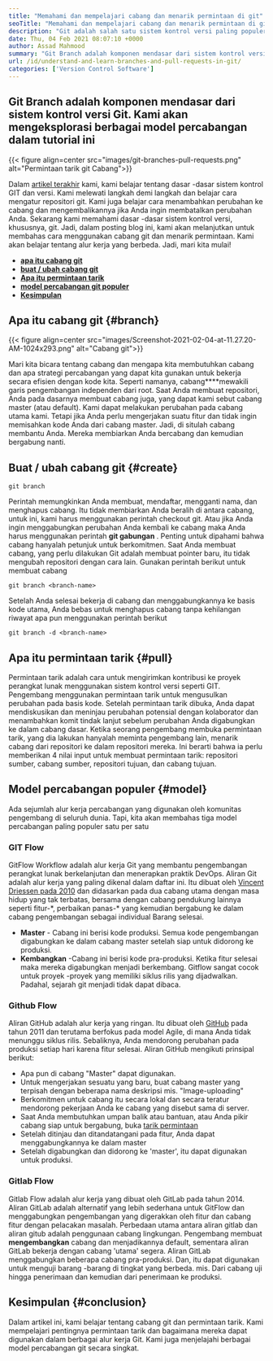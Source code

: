 ```yaml
---
title: "Memahami dan mempelajari cabang dan menarik permintaan di git" 
seoTitle: "Memahami dan mempelajari cabang dan menarik permintaan di git" 
description: "Git adalah salah satu sistem kontrol versi paling populer. Dalam articl ini akan memahami cara menggunakan cabang git dan menarik permintaan." 
date: Thu, 04 Feb 2021 08:07:10 +0000
author: Assad Mahmood
summary: "Git Branch adalah komponen mendasar dari sistem kontrol versi Git. Kami akan mengeksplorasi berbagai model percabangan dalam tutorial ini" 
url: /id/understand-and-learn-branches-and-pull-requests-in-git/
categories: ['Version Control Software']
---
```


## Git Branch adalah komponen mendasar dari sistem kontrol versi Git. Kami akan mengeksplorasi berbagai model percabangan dalam tutorial ini

{{< figure align=center src="images/git-branches-pull-requests.png" alt="Permintaan tarik git Cabang">}}

Dalam [artikel terakhir][1] kami, kami belajar tentang dasar -dasar sistem kontrol GIT dan versi. Kami melewati langkah demi langkah dan belajar cara mengatur repositori git. Kami juga belajar cara menambahkan perubahan ke cabang dan mengembalikannya jika Anda ingin membatalkan perubahan Anda. Sekarang kami memahami dasar -dasar sistem kontrol versi, khususnya, git. Jadi, dalam posting blog ini, kami akan melanjutkan untuk membahas cara menggunakan cabang git dan menarik permintaan. Kami akan belajar tentang alur kerja yang berbeda. Jadi, mari kita mulai!
* **[apa itu cabang git][2]** 
* **[buat / ubah cabang git][3]** 
* **[Apa itu permintaan tarik][4]** 
* **[model percabangan git populer][5]** 
* [ **Kesimpulan** ][6]

## Apa itu cabang git {#branch}


{{< figure align=center src="images/Screenshot-2021-02-04-at-11.27.20-AM-1024x293.png" alt="Cabang git">}}

Mari kita bicara tentang cabang dan mengapa kita membutuhkan cabang dan apa strategi percabangan yang dapat kita gunakan untuk bekerja secara efisien dengan kode kita. Seperti namanya, cabang****mewakili garis pengembangan independen dari root.
Saat Anda membuat repositori, Anda pada dasarnya membuat cabang juga, yang dapat kami sebut cabang master (atau default). Kami dapat melakukan perubahan pada cabang utama kami. Tetapi jika Anda perlu mengerjakan suatu fitur dan tidak ingin memisahkan kode Anda dari cabang master. Jadi, di situlah cabang membantu Anda. Mereka membiarkan Anda bercabang dan kemudian bergabung nanti.

## Buat / ubah cabang git {#create}

```
git branch
```
Perintah memungkinkan Anda membuat, mendaftar, mengganti nama, dan menghapus cabang. Itu tidak membiarkan Anda beralih di antara cabang, untuk ini, kami harus menggunakan perintah checkout git. Atau jika Anda ingin menggabungkan perubahan Anda kembali ke cabang maka Anda harus menggunakan perintah **git gabungan** .
Penting untuk dipahami bahwa cabang hanyalah petunjuk untuk berkomitmen. Saat Anda membuat cabang, yang perlu dilakukan Git adalah membuat pointer baru, itu tidak mengubah repositori dengan cara lain.
Gunakan perintah berikut untuk membuat cabang
```
git branch <branch-name>
```
Setelah Anda selesai bekerja di cabang dan menggabungkannya ke basis kode utama, Anda bebas untuk menghapus cabang tanpa kehilangan riwayat apa pun menggunakan perintah berikut
```
git branch -d <branch-name>
```

## Apa itu permintaan tarik {#pull}

Permintaan tarik adalah cara untuk mengirimkan kontribusi ke proyek perangkat lunak menggunakan sistem kontrol versi seperti GIT. Pengembang menggunakan permintaan tarik untuk mengusulkan perubahan pada basis kode. Setelah permintaan tarik dibuka, Anda dapat mendiskusikan dan meninjau perubahan potensial dengan kolaborator dan menambahkan komit tindak lanjut sebelum perubahan Anda digabungkan ke dalam cabang dasar.
Ketika seorang pengembang membuka permintaan tarik, yang dia lakukan hanyalah meminta pengembang lain, menarik cabang dari repositori ke dalam repositori mereka. Ini berarti bahwa ia perlu memberikan 4 nilai input untuk membuat permintaan tarik: repositori sumber, cabang sumber, repositori tujuan, dan cabang tujuan.

## Model percabangan populer {#model}

Ada sejumlah alur kerja percabangan yang digunakan oleh komunitas pengembang di seluruh dunia. Tapi, kita akan membahas tiga model percabangan paling populer satu per satu

### GIT Flow
GitFlow Workflow adalah alur kerja Git yang membantu pengembangan perangkat lunak berkelanjutan dan menerapkan praktik DevOps. Aliran Git adalah alur kerja yang paling dikenal dalam daftar ini. Itu dibuat oleh [Vincent Driessen pada 2010][7] dan didasarkan pada dua cabang utama dengan masa hidup yang tak terbatas, bersama dengan cabang pendukung lainnya seperti fitur-\*, perbaikan panas-\* yang kemudian bergabung ke dalam cabang pengembangan sebagai individual Barang selesai.
* **Master** - Cabang ini berisi kode produksi. Semua kode pengembangan digabungkan ke dalam cabang master setelah siap untuk didorong ke produksi.
* **Kembangkan** -Cabang ini berisi kode pra-produksi. Ketika fitur selesai maka mereka digabungkan menjadi berkembang.
Gitflow sangat cocok untuk proyek -proyek yang memiliki siklus rilis yang dijadwalkan. Padahal, sejarah git menjadi tidak dapat dibaca.

### Github Flow
Aliran GitHub adalah alur kerja yang ringan. Itu dibuat oleh [GitHub][8] pada tahun 2011 dan terutama berfokus pada model Agile, di mana Anda tidak menunggu siklus rilis. Sebaliknya, Anda mendorong perubahan pada produksi setiap hari karena fitur selesai.
Aliran GitHub mengikuti prinsipal berikut:
  * Apa pun di cabang "Master" dapat digunakan.
  * Untuk mengerjakan sesuatu yang baru, buat cabang master yang terpisah dengan beberapa nama deskripsi mis. "Image-uploading"
  * Berkomitmen untuk cabang itu secara lokal dan secara teratur mendorong pekerjaan Anda ke cabang yang disebut sama di server.
  * Saat Anda membutuhkan umpan balik atau bantuan, atau Anda pikir cabang siap untuk bergabung, buka [tarik permintaan][4]
  * Setelah ditinjau dan ditandatangani pada fitur, Anda dapat menggabungkannya ke dalam master
  * Setelah digabungkan dan didorong ke 'master', itu dapat digunakan untuk produksi.

### Gitlab Flow
Gitlab Flow adalah alur kerja yang dibuat oleh GitLab pada tahun 2014. Aliran GitLab adalah alternatif yang lebih sederhana untuk GitFlow dan menggabungkan pengembangan yang digerakkan oleh fitur dan cabang fitur dengan pelacakan masalah. Perbedaan utama antara aliran gitlab dan aliran gitub adalah penggunaan cabang lingkungan.
Pengembang membuat **mengembangkan** cabang dan menjadikannya default, sementara aliran GitLab bekerja dengan cabang 'utama' segera. Aliran GitLab menggabungkan beberapa cabang pra-produksi. Dan, itu dapat digunakan untuk menguji barang -barang di tingkat yang berbeda. mis. Dari cabang uji hingga penerimaan dan kemudian dari penerimaan ke produksi.

## Kesimpulan {#conclusion}

Dalam artikel ini, kami belajar tentang cabang git dan permintaan tarik. Kami mempelajari pentingnya permintaan tarik dan bagaimana mereka dapat digunakan dalam berbagai alur kerja Git. Kami juga menjelajahi berbagai model percabangan git secara singkat.



[1]: https://blog.containerize.com/2021/01/08/guide-to-version-control-and-source-code-management-using-git/
[2]: #branch
[3]: #create
[4]: #pull
[5]: #model
[6]: #conclusion
[7]: https://nvie.com/posts/a-successful-git-branching-model/
[8]: http://scottchacon.com/2011/08/31/github-flow.html
